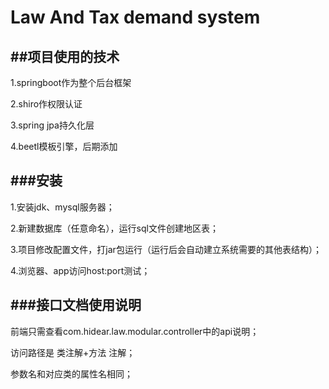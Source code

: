 Law And Tax demand system
======
##项目使用的技术
------------
1.springboot作为整个后台框架

2.shiro作权限认证

3.spring jpa持久化层

4.beetl模板引擎，后期添加

###安装
----------
1.安装jdk、mysql服务器；

2.新建数据库（任意命名），运行sql文件创建地区表；

3.项目修改配置文件，打jar包运行（运行后会自动建立系统需要的其他表结构）；

4.浏览器、app访问host:port测试；

###接口文档使用说明
--------
前端只需查看com.hidear.law.modular.controller中的api说明；

访问路径是 类注解+方法 注解；

参数名和对应类的属性名相同；
